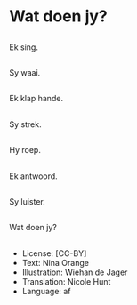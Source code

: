 # Wat doen jy?

##
Ek sing.

##
Sy waai.

##
Ek klap hande.

##
Sy strek.

##
Hy roep.

##
Ek antwoord.

##
Sy luister.

##
Wat doen jy?

##
* License: [CC-BY]
* Text: Nina Orange
* Illustration: Wiehan de Jager
* Translation: Nicole Hunt
* Language: af
